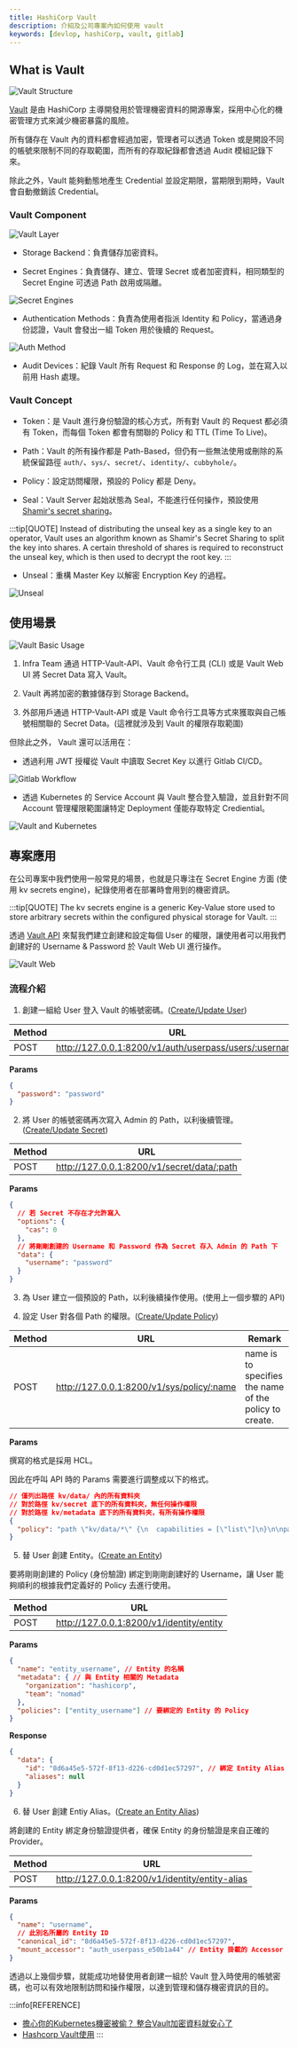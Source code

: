 ```yaml
---
title: HashiCorp Vault 
description: 介紹及公司專案內如何使用 vault
keywords: [devlop, hashiCorp, vault, gitlab]
---
```


## What is Vault

![Vault Structure](./img/what-is-vault-1-introduce.png)

[Vault](https://www.gaia.net/tc/brands_detail/0/0/88/hashicorp-vault) 是由 HashiCorp 主導開發用於管理機密資料的開源專案，採用中心化的機密管理方式來減少機密暴露的風險。

所有儲存在 Vault 內的資料都會經過加密，管理者可以透過 Token 或是開設不同的帳號來限制不同的存取範圍，而所有的存取紀錄都會透過 Audit 模組記錄下來。

除此之外，Vault 能夠動態地產生 Credential 並設定期限，當期限到期時，Vault 會自動撤銷該 Credential。

### Vault Component

![Vault Layer](./img/what-is-vault-2-components.png)

* Storage Backend：負責儲存加密資料。

* Secret Engines：負責儲存、建立、管理 Secret 或者加密資料，相同類型的 Secret Engine 可透過 Path 啟用或隔離。

![Secret Engines](./img/what-is-vault-3-secret-engine.png)

* Authentication Methods：負責為使用者指派 Identity 和 Policy，當通過身份認證，Vault 會發出一組 Token 用於後續的 Request。

![Auth Method](./img/what-is-vault-4-auth-method.png)

* Audit Devices：紀錄 Vault 所有 Request 和 Response 的 Log，並在寫入以前用 Hash 處理。

### Vault Concept

* Token：是 Vault 進行身份驗證的核心方式，所有對 Vault 的 Request 都必須有 Token，而每個 Token 都會有關聯的 Policy 和 TTL (Time To Live)。

* Path：Vault 的所有操作都是 Path-Based，但仍有一些無法使用或刪除的系統保留路徑 `auth/`、`sys/`、`secret/`、`identity/`、`cubbyhole/`。

* Policy：設定訪問權限，預設的 Policy 都是 Deny。

* Seal：Vault Server 起始狀態為 Seal，不能進行任何操作，預設使用 [Shamir's secret sharing](https://en.wikipedia.org/wiki/Shamir%27s_secret_sharing)。

:::tip[QUOTE]
Instead of distributing the unseal key as a single key to an operator, Vault uses an algorithm known as Shamir's Secret Sharing to split the key into shares. A certain threshold of shares is required to reconstruct the unseal key, which is then used to decrypt the root key.
:::

* Unseal：重構 Master Key 以解密 Encryption Key 的過程。

![Unseal](./img/what-is-vault-5-unseal.png)

## 使用場景

![Vault Basic Usage](./img/what-is-vault-6-basic-usage.png)

1. Infra Team 通過 HTTP-Vault-API、Vault 命令行工具 (CLI) 或是 Vault Web UI 將 Secret Data 寫入 Vault。

2. Vault 再將加密的數據儲存到 Storage Backend。

3. 外部用戶通過 HTTP-Vault-API 或是 Vault 命令行工具等方式來獲取與自己帳號相關聯的 Secret Data。(這裡就涉及到 Vault 的權限存取範圍)

但除此之外， Vault 還可以活用在：

* 透過利用 JWT 授權從 Vault 中讀取 Secret Key 以進行 Gitlab CI/CD。

![Gitlab Workflow](./img/what-is-vault-7-gitlab-workflow.png)

* 透過 Kubernetes 的 Service Account 與 Vault 整合登入驗證，並且針對不同 Account 管理權限範圍讓特定 Deployment 僅能存取特定 Crediential。

![Vault and Kubernetes](./img/what-is-vault-8-vault-and-kubernetes.png)

## 專案應用

在公司專案中我們使用一般常見的場景，也就是只專注在 Secret Engine 方面 (使用 kv secrets engine)，紀錄使用者在部署時會用到的機密資訊。

:::tip[QUOTE]
The kv secrets engine is a generic Key-Value store used to store arbitrary secrets within the configured physical storage for Vault.
:::

透過 [Vault API](https://developer.hashicorp.com/vault/api-docs) 來幫我們建立創建和設定每個 User 的權限，讓使用者可以用我們創建好的 Username & Password 於 Vault Web UI 進行操作。

![Vault Web](./img/what-is-vault-9-vault-web-ui.png)

### 流程介紹

1. 創建一組給 User 登入 Vault 的帳號密碼。([Create/Update User](https://developer.hashicorp.com/vault/api-docs/auth/userpass#create-update-user))

|**Method**|**URL**|
|----|------------------------------------------------------|
|POST|http://127.0.0.1:8200/v1/auth/userpass/users/:username|

**Params**

```JSON
{
  "password": "password"
}
```

2. 將 User 的帳號密碼再次寫入 Admin 的 Path，以利後續管理。([Create/Update Secret](https://developer.hashicorp.com/vault/api-docs/secret/kv/kv-v2#create-update-secret))

|**Method**|**URL**|
|----|------------------------------------------|
|POST|http://127.0.0.1:8200/v1/secret/data/:path|

**Params**

```json
{
  // 若 Secret 不存在才允許寫入
  "options": {
    "cas": 0
  }, 
  // 將剛剛創建的 Username 和 Password 作為 Secret 存入 Admin 的 Path 下
  "data": {
    "username": "password"
  }
}
```

3. 為 User 建立一個預設的 Path，以利後續操作使用。(使用上一個步驟的 API)

4. 設定 User 對各個 Path 的權限。([Create/Update Policy](https://developer.hashicorp.com/vault/api-docs/system/policy#create-update-policy))

|**Method**|**URL**|**Remark**|
|----|-----------------------------------------|-----------------------------------------------------|
|POST|http://127.0.0.1:8200/v1/sys/policy/:name|name is to specifies the name of the policy to create.

**Params**

撰寫的格式是採用 HCL。

<!-- {% asset_img work-related-vault-hcl.png hcl-format %} -->

因此在呼叫 API 時的 Params 需要進行調整成以下的格式。

```json
// 僅列出路徑 kv/data/ 內的所有資料夾 
// 對於路徑 kv/secret 底下的所有資料夾，無任何操作權限
// 對於路徑 kv/metadata 底下的所有資料夾，有所有操作權限
{
  "policy": "path \"kv/data/*\" {\n  capabilities = [\"list\"]\n}\n\npath \"kv/secret/+/*\" {\n  capabilities = [\"deny\"]\n}\n\npath \"kv/metadata/+/*\" {\n  capabilities = [\"create\", \"read\", \"update\", \"patch\", \"delete\", \"list\"]\n}"
}
```

5. 替 User 創建 Entity。([Create an Entity](https://developer.hashicorp.com/vault/api-docs/secret/identity/entity#create-an-entity))

要將剛剛創建的 Policy (身份驗證) 綁定到剛剛創建好的 Username，讓 User 能夠順利的根據我們定義好的 Policy 去進行使用。

|**Method**|**URL**|
|----|----------------------------------------|
|POST|http://127.0.0.1:8200/v1/identity/entity|

**Params**

```json
{
  "name": "entity_username", // Entity 的名稱
  "metadata": { // 與 Entity 相關的 Metadata
    "organization": "hashicorp",
    "team": "nomad"
  },
  "policies": ["entity_username"] // 要綁定的 Entity 的 Policy
}
```

**Response**

```json
{
  "data": {
    "id": "8d6a45e5-572f-8f13-d226-cd0d1ec57297", // 綁定 Entity Alias 時會用到
    "aliases": null
  }
}
```

6. 替 User 創建 Entiy Alias。([Create an Entity Alias](https://developer.hashicorp.com/vault/api-docs/secret/identity/entity-alias#create-an-entity-alias))

將創建的 Entity 綁定身份驗證提供者，確保 Entity 的身份驗證是來自正確的 Provider。

|**Method**|**URL**|
|----|----------------------------------------------|
|POST|http://127.0.0.1:8200/v1/identity/entity-alias|

**Params**

```json
{
  "name": "username",
  // 此別名所屬的 Entity ID
  "canonical_id": "8d6a45e5-572f-8f13-d226-cd0d1ec57297",
  "mount_accessor": "auth_userpass_e50b1a44" // Entity 掛載的 Accessor
}
```

透過以上幾個步驟，就能成功地替使用者創建一組於 Vault 登入時使用的帳號密碼，也可以有效地限制訪問和操作權限，以達到管理和儲存機密資訊的目的。


:::info[REFERENCE]
* [擔心你的Kubernetes機密被偷？ 整合Vault加密資料就安心了](https://s.itho.me/ccms_slides/2022/10/21/ba5c62a7-42da-4e1a-a21f-85540bca17a4.pdf)
* [Hashcorp Vault使用](https://pandaychen.github.io/2020/01/03/A-HASHCORP-VAULT-INTRO/)
:::